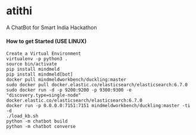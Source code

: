 # atithi
A ChatBot for Smart India Hackathon

#### How to get Started (USE LINUX)

````
Create a Virtual Environment
virtualenv -p python3 .
source bin/activate
pip install mindmeld
pip install mindmeld[bot]
docker pull mindmeldworkbench/duckling:master
sudo docker pull docker.elastic.co/elasticsearch/elasticsearch:6.7.0
sudo docker run -d -p 9200:9200 -p 9300:9300 -e "discovery.type=single-node" docker.elastic.co/elasticsearch/elasticsearch:6.7.0
docker run -p 0.0.0.0:7151:7151 mindmeldworkbench/duckling:master -ti -d
./load_kb.sh
python -m chatbot build
python -m chatbot converse
````
